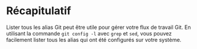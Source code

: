 # Récapitulatif

Lister tous les alias Git peut être utile pour gérer votre flux de travail Git. En utilisant la commande `git config -l` avec `grep` et `sed`, vous pouvez facilement lister tous les alias qui ont été configurés sur votre système.
